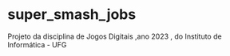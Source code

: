 # super_smash_jobs
Projeto da disciplina de Jogos Digitais ,ano 2023 , do Instituto de Informática - UFG
